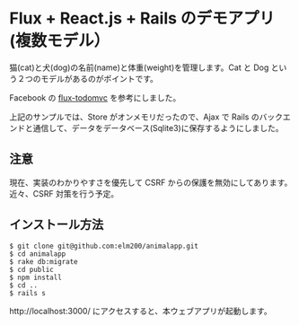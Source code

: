 # Flux + React.js + Rails のデモアプリ(複数モデル）

猫(cat)と犬(dog)の名前(name)と体重(weight)を管理します。Cat と Dog という２つのモデルがあるのがポイントです。

Facebook の [flux-todomvc](https://github.com/facebook/flux/tree/master/examples/flux-todomvc) を参考にしました。

上記のサンプルでは、Store がオンメモリだったので、Ajax で Rails のバックエンドと通信して、データをデータベース(Sqlite3)に保存するようにしました。

## 注意
現在、実装のわかりやすさを優先して CSRF からの保護を無効にしてあります。近々、CSRF 対策を行う予定。

## インストール方法

```
$ git clone git@github.com:elm200/animalapp.git
$ cd animalapp
$ rake db:migrate
$ cd public
$ npm install
$ cd ..
$ rails s
```

http://localhost:3000/ にアクセスすると、本ウェブアプリが起動します。
